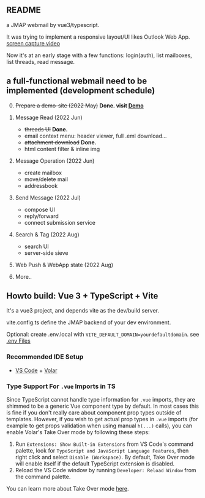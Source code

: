 ## README

a JMAP webmail by vue3/typescript.

It was trying to implement a responsive layout/UI likes Outlook Web App. [screen capture video](https://youtu.be/jOY5z8KJYxw)

Now it's at an early stage with a few functions: login(auth), list mailboxes, list threads, read message.

## a full-functional webmail need to be implemented (development schedule)

0. ~~Prepare a demo-site (2022 May)~~ **Done. visit [Demo](https://bwh1.rubyfish.app/)**

1. Message Read (2022 Jun)
    * ~~threads UI~~ **Done.**
    * email context menu: header viewer, full .eml download...
    * ~~attachment download~~ **Done.**
    * html content filter & inline img

2. Message Operation (2022 Jun)
    * create mailbox
    * move/delete mail
    * addressbook

3. Send Message (2022 Jul)
    * compose UI
    * reply/forward
    * connect submission service

4. Search & Tag (2022 Aug)
    * search UI
    * server-side sieve

5. Web Push & WebApp state (2022 Aug)

6. More..

## Howto build: Vue 3 + TypeScript + Vite

It's a vue3 project, and depends vite as the dev/build server.

vite.config.ts define the JMAP backend of your dev environment.

Optional: create .env.local with `VITE_DEFAULT_DOMAIN=yourdefaultdomain`. see [.env Files](https://vitejs.dev/guide/env-and-mode.html#env-files)

### Recommended IDE Setup

- [VS Code](https://code.visualstudio.com/) + [Volar](https://marketplace.visualstudio.com/items?itemName=Vue.volar)

### Type Support For `.vue` Imports in TS

Since TypeScript cannot handle type information for `.vue` imports, they are shimmed to be a generic Vue component type by default. In most cases this is fine if you don't really care about component prop types outside of templates. However, if you wish to get actual prop types in `.vue` imports (for example to get props validation when using manual `h(...)` calls), you can enable Volar's Take Over mode by following these steps:

1. Run `Extensions: Show Built-in Extensions` from VS Code's command palette, look for `TypeScript and JavaScript Language Features`, then right click and select `Disable (Workspace)`. By default, Take Over mode will enable itself if the default TypeScript extension is disabled.
2. Reload the VS Code window by running `Developer: Reload Window` from the command palette.

You can learn more about Take Over mode [here](https://github.com/johnsoncodehk/volar/discussions/471).
